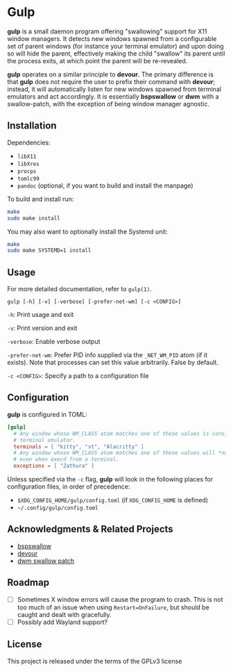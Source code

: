 # Gulp

**gulp** is a small daemon program offering "swallowing" support for X11 window
managers. It detects new windows spawned from a configurable set of parent
windows (for instance your terminal emulator) and upon doing so will hide the
parent, effectively making the child "swallow" its parent until the process
exits, at which point the parent will be re-revealed.

**gulp** operates on a similar principle to **devour**. The primary difference
is that **gulp** does not require the user to prefix their command with
**devour**; instead, it will automatically listen for new windows spawned from
terminal emulators and act accordingly. It is essentially **bspswallow** or
**dwm** with a swallow-patch, with the exception of being window manager
agnostic.

## Installation

Dependencies:

- `libX11`
- `libXres`
- `procps`
- `tomlc99`
- `pandoc` (optional, if you want to build and install the manpage)

To build and install run:

```bash
make
sudo make install
```

You may also want to optionally install the Systemd unit:

```bash
make
sudo make SYSTEMD=1 install
```

## Usage

For more detailed documentation, refer to `gulp(1)`.

```
gulp [-h] [-v] [-verbose] [-prefer-net-wm] [-c <CONFIG>]
```

`-h`: Print usage and exit

`-v`: Print version and exit

`-verbose`: Enable verbose output

`-prefer-net-wm`: Prefer PID info supplied via the `_NET_WM_PID` atom (if it
exists). Note that processes can set this value arbitrarily. False by default.

`-c <CONFIG>`: Specify a path to a configuration file

## Configuration

**gulp** is configured in TOML:

```toml
[gulp]
  # Any window whose WM_CLASS atom matches one of these values is considered a
  # terminal emulator.
  terminals = [ "kitty", "st", "Alacritty" ]
  # Any window whose WM_CLASS atom matches one of these values will *not* be swalloed,
  # even when execd from a terminal.
  exceptions = [ "Zathura" ]
```

Unless specified via the `-c` flag, **gulp** will look in the following places
for configuration files, in order of precedence:

- `$XDG_CONFIG_HOME/gulp/config.toml` (if `XDG_CONFIG_HOME` is defined)
- `~/.config/gulp/config.toml`

## Acknowledgments & Related Projects

- [bspswallow](https://github.com/JopStro/bspswallow)
- [devour](https://github.com/salman-abedin/devour)
- [dwm swallow patch](https://dwm.suckless.org/patches/swallow)

## Roadmap

- [ ] Sometimes X window errors will cause the program to crash. This is not
  too much of an issue when using `Restart=OnFailure`, but should be caught and
  dealt with gracefully.
- [ ] Possibly add Wayland support?

## License

This project is released under the terms of the GPLv3 license
